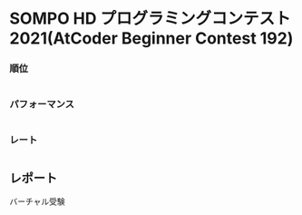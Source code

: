 # SOMPO HD プログラミングコンテスト2021(AtCoder Beginner Contest 192)

### 順位
# 
### パフォーマンス
# 
### レート
# 
## レポート
バーチャル受験  
